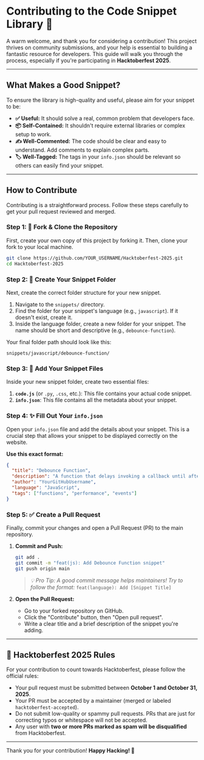 # Contributing to the Code Snippet Library 🧩

A warm welcome, and thank you for considering a contribution! This project thrives on community submissions, and your help is essential to building a fantastic resource for developers. This guide will walk you through the process, especially if you're participating in **Hacktoberfest 2025**.

---

## What Makes a Good Snippet?

To ensure the library is high-quality and useful, please aim for your snippet to be:

* **✅ Useful:** It should solve a real, common problem that developers face.
* **📦 Self-Contained:** It shouldn't require external libraries or complex setup to work.
* **✍️ Well-Commented:** The code should be clear and easy to understand. Add comments to explain complex parts.
* **🏷️ Well-Tagged:** The tags in your `info.json` should be relevant so others can easily find your snippet.

---

## How to Contribute

Contributing is a straightforward process. Follow these steps carefully to get your pull request reviewed and merged.

### Step 1: 🍴 Fork & Clone the Repository

First, create your own copy of this project by forking it. Then, clone your fork to your local machine.

```bash
git clone https://github.com/YOUR_USERNAME/Hacktoberfest-2025.git
cd Hacktoberfest-2025
```

### Step 2: 📁 Create Your Snippet Folder

Next, create the correct folder structure for your new snippet.

1. Navigate to the `snippets/` directory.
2. Find the folder for your snippet's language (e.g., `javascript`). If it doesn't exist, create it.
3. Inside the language folder, create a new folder for your snippet. The name should be short and descriptive (e.g., `debounce-function`).

Your final folder path should look like this:

```
snippets/javascript/debounce-function/
```

### Step 3: 📄 Add Your Snippet Files

Inside your new snippet folder, create two essential files:

1. **`code.js`** (or `.py`, `.css`, etc.): This file contains your actual code snippet.
2. **`info.json`**: This file contains all the metadata about your snippet.

### Step 4: ✨ Fill Out Your `info.json`

Open your `info.json` file and add the details about your snippet. This is a crucial step that allows your snippet to be displayed correctly on the website.

**Use this exact format:**

```json
{
  "title": "Debounce Function",
  "description": "A function that delays invoking a callback until after a certain amount of time has passed without it being called. Useful for performance-sensitive events.",
  "author": "YourGitHubUsername",
  "language": "JavaScript",
  "tags": ["functions", "performance", "events"]
}
```

### Step 5: ✅ Create a Pull Request

Finally, commit your changes and open a Pull Request (PR) to the main repository.

1. **Commit and Push:**

   ```bash
   git add .
   git commit -m "feat(js): Add Debounce Function snippet"
   git push origin main
   ```

   > *💡 Pro Tip: A good commit message helps maintainers! Try to follow the format:*
   > `feat(language): Add [Snippet Title]`

2. **Open the Pull Request:**

   * Go to your forked repository on GitHub.
   * Click the "Contribute" button, then "Open pull request".
   * Write a clear title and a brief description of the snippet you're adding.

---

## 🎃 Hacktoberfest 2025 Rules

For your contribution to count towards Hacktoberfest, please follow the official rules:

* Your pull request must be submitted between **October 1 and October 31, 2025**.
* Your PR must be accepted by a maintainer (merged or labeled `hacktoberfest-accepted`).
* Do not submit low-quality or spammy pull requests. PRs that are just for correcting typos or whitespace will not be accepted.
* Any user with **two or more PRs marked as spam will be disqualified** from Hacktoberfest.

---

Thank you for your contribution!
**Happy Hacking! 🚀**
